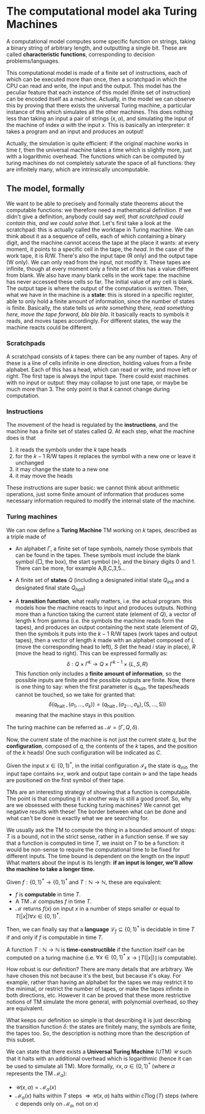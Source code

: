 # The computational model aka Turing Machines

A computational model computes some specific function on strings, taking a binary string of arbitrary length, and outputting a single bit.
These are called **characteristic functions**, corresponding to decision problems/languages.

This computational model is made of a finite set of instructions, each of which can be executed more than once, then a scratchpad in which the CPU can read and write, the input and the output. This model has the peculiar feature that each instance of this model (finite set of instruction) can be encoded itself as a machine.
Actually, in the model we can observe this by proving that there exists the universal Turing machine, a particular instance of this which simulates all the other machines.
This does nothing less than taking an input a pair of strings $(x,\alpha)$, and simulating the input of the machine of index $\alpha$ with the input $x$. This is basically an interpreter: it takes a program and an input and produces an output!

Actually, the simulation is quite efficient: if the original machine works in time $t$, then the universal machine takes a time which is slightly more, just with a logarithmic overhead. The functions which can be computed by turing machines do not completely saturate the space of all functions: they are infinitely many, which are intrinsically uncomputable. 

## The model, formally

We want to be able to precisely and formally state theorems about the computable functions: we therefore need a mathematical definition. If we didn't give a definition, anybody could say *well, that scratchpad could contain this, and we could solve that*. Let's first take a look at the scratchpad: this is actually called the worktape in Turing machine. We can think about it as a sequence of cells, each of which containing a binary digit, and the machine cannot access the tape at the place it wants: at every moment, it points to a specific cell in the tape, the *head*. In the case of the work tape, it is R/W. There's also the input tape (R only) and the output tape (W only). We can only read from the input, not modify it. These tapes are infinite, though at every moment only a finite set of this has a value different from blank. We also have many blank cells in the work tape: the machine has never accessed these cells so far. The initial value of any cell is blank. The output tape is where the output of the computation is written. Then, what we have in the machine is a **state**: this is stored in a specific register, able to only hold a finite amount of information, since the number of states is finite. Basically, the state tells us *write something there, read something here, move the tape forward, bla bla bla*. It basically reacts to symbols it reads, and moves tapes accordingly. For different states, the way the machine reacts could be different. 

### Scratchpads

A scratchpad consists of $k$ tapes: there can be any number of tapes. Any of these is a line of cells infinite in one direction, holding values from a finite alphabet. Each of this has a head, which can read or write, and move left or right. The first tape is always the input tape. There could exist machines with no input or output: they may collapse to just one tape, or maybe be much more than 3. The only point is that $k$ cannot change during computation. 

### Instructions

The movement of the head is regulated by the **instructions**, and the machine has a finite set of states called $Q$. At each step, what the machine does is that
1. it reads the symbols under the $k$ tape heads
2. for the $k-1$ R/W tapes it replaces the symbol with a new one or leave it unchanged
3. it may change the state to a new one
4. it may move the heads

These instructions are super basic: we cannot think about arithmetic operations, just some finite amount of information that produces some necessary information required to modify the internal state of the machine. 

### Turing machines

We can now define a **Turing Machine** TM working on $k$ tapes, described as a triple made of 

* An alphabet $\Gamma$, a finite set of tape symbols, namely those symbols that can be found in the tapes. These symbols must include the blank symbol ($\Box$, the box), the start symbol ($\rhd$), and the binary digits 0 and 1. There can be more, for example A,B,C,3,5...

* A finite set of **states** $Q$ (including a designated initial state $Q_{init}$ and a designated final state $Q_{halt}$)

* A **transition function**, what really matters, i.e. the actual program. this models how the machine reacts to input and produces outputs. Nothing more than a function taking the current state (element of $Q$), a vector of length k from gamma (i.e. the symbols the machine reads form the tapes), and produces an output containing the next state (element of $Q$), then the symbols it puts into the $k-1$ R/W tapes (work tapes and output tapes), then a vector of length $k$ made with an alphabet composed of $L$ (move the corresponding head to left), $S$ (let the head $i$ stay in place), $R$ (move the head to right). This can be expressed formally as:
$$
\delta: Q \times \Gamma^k \to Q \times \Gamma^{k-1} \times \{L,S,R\}
$$
This function only includes a **finite amount of information**, so the possible inputs are finite and the possible outputs are finite.
Now, there is one thing to say: when the first parameter is $q_{halt}$, the tapes/heads cannot be touched, so we take for granted that: 
$$
\delta\left(q_{\text {halt }},\left(\sigma_{1}, \ldots, \sigma_{k}\right)\right)=\left(q_{\text {halt }},\left(\sigma_{2} \ldots, \sigma_{k}\right),(\mathrm{S}, \ldots, \mathrm{S})\right)
$$
meaning that the machine stays in this position.

The turing machine can be referred as $\mathcal{M} = (\Gamma,Q,\delta)$.

Now, the current state of the machine is not just the current state $q$, but the **configuration**, composed of $q$, the contents of the $k$ tapes, and the position of the $k$ heads! One such configuration will be indicated as $C$.

Given the input $x \in \{0,1\}^*$, in the initial configuration $\mathcal{I}_x$ the state is $q_{init}$, the input  tape contains $\rhd x$, work and output tape contain $\rhd$ and the tape heads are positioned on the first symbol of their tape.

TMs are an interesting strategy of showing that a function is computable. The point is that computing it in another way is still a good proof. So, why are we obsessed with these fucking turing machines? We cannot get negative results with these! The border between what can be done and what can't be done is exactly what we are searching for.

We usually ask the TM to compute the thing in a bounded amount of steps: $T$ is a bound, not in the strict sense, rather in a function sense.
If we say that a function  is computed in time $T$, we insist on $T$ to be a function: it would be non-sense to require the computational time to be fixed for different inputs.
The time bound is dependent on the length on the input! What matters about the input is its length: **if an input is longer, we'll allow the machine to take a longer time.**

Given $f:\{0,1\}^* \to \{0,1\}^*$ and $T:\mathbb{N} \to \mathbb{N}$, these are equivalent:
* $f$ is **computable** in time $T$.
* A TM $\mathcal{M}$ computes $f$ in time $T$.
* $\mathcal{M}$ returns $f(x)$ on input $x$ in a number of steps smaller or equal to $T(|x|) \forall x \in \{0,1\}^*$. 

Then, we can finally say that a **language** $\mathcal{L}_{f} \subseteq\{0,1\}^{*}$ is decidable in time $T$ if and only if $f$ is computable in time $T$.

A function $T:\mathbb{N} \to \mathbb{N}$ is **time-constructible** if the function itself can be computed on a turing machine (i.e. $\forall x \in \{0,1\}^*$ $x \to \lfloor T(|x|) \rfloor$ is computable). 

How robust is our definition? There are many details that are arbitrary. We have chosen this not because it's the best, but because it's okay. For example, rather than having an alphabet for the tapes we may restrict it to the minimal, or restrict the number of tapes, or make the tapes infinite in both directions, etc. However it can be proved that these more restrictive notions of TM simulate the more general, with polynomial overhead, so they are equivalent.

What keeps our definition so simple is that describing it is just describing the transition function $\delta$: the states are finitely many, the symbols are finite, the tapes too. So, the description is nothing more than the description of this subset. 

We can state that there exists a **Universal Turing Machine** (UTM) $\mathcal{U}$ such that it halts with an additional overhead which is logarithmic (hence it can be used to simulate all TM). More formally, $\forall x, \alpha \in \{0,1\}^*$ (where $\alpha$ represents the TM $\mathcal{M}_{\alpha}$):
* $\mathcal{U}(x,\alpha) = \mathcal{M}_{\alpha}(x)$
* $\mathcal{M}_{\alpha}(x)$ halts within $T$ steps $\Rightarrow \mathcal{U}(x,\alpha)$ halts within $cT\log(T)$ steps (where $c$ depends only on $\mathcal{M}_{\alpha}$, not on $x$)

